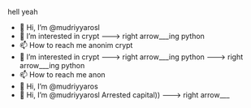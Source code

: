 hell yeah
- 👋 Hi, I’m @mudriyyarosl
- 👀 I’m interested in crypt
---> right arrow___ing python
- 📫 How to reach me anonim
 crypt
- 👀 I’m interested in crypt
---> right arrow___ing python
---> right arrow___ing python
- 📫 How to reach me anon
- 👋 Hi, I’m @mudriyyaros
- 👋 Hi, I’m @mudriyyarosl
Arrested capital))
---> right arrow___
